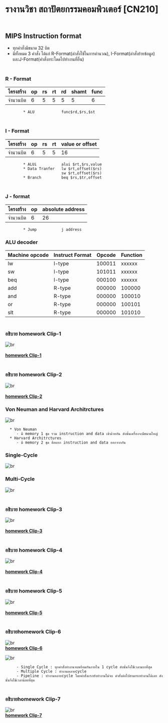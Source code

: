 # รางานวิชา สถาปัตยกรรมคอมพิวเตอร์ [CN210]
## <br>**MIPS Instruction format**
   - ทุกคำสั่งมีขนาด 32 บิต
   - มีทั้งหมด 3 คำสั่ง ได้แก่ R-Format(คำสั่งใช้ในการคำนวณ), I-Format(คำสั่งย้ายข้อมูล) และJ-Format(คำสั่งกระโดดไปทำงานที่อื่น)
   
### <br>**R - Format**

  | โครงสร้าง | op | rs | rt | rd | shamt | func |      
  |----------|----|----|----|----|-------|------| 
  | จำนวนบิต  | 6  |  5 |  5 |  5 |   5   |   6  | 
            
            * ALU            func$rd,$rs,$st  
            
### <br>**I - Format**

   | โครงสร้าง | op | rs | rt | value or offset |         
   |----------|----|----|----|-----------------|        
   | จำนวนบิต  |  6 | 5  |  5 |      16         |
   
            * ALUi           alui $rt,$rs,value                                
            * Data Tranfer   lw $rt,offset($rs) 
                             sw $rt,offset($rs) 
            * Branch         beq $rs,$tr,offset 
            
### <br>**J - format**

   | โครงสร้าง | op | absolute address |
   |----------|----|------------------|
   | จำนวนบิต  | 6  |         26       |
   
            * Jump           j address
            
### ALU decoder

   | Machine opcode | Instruct Format| Opcode | Function |
   |----------------|----------------|--------|----------|
   |        lw      |       I-type   | 100011 |  xxxxxx  |
   |        sw      |       I-type   | 101011 |  xxxxxx  |
   |       beq      |       I-type   | 000100 |  xxxxxx  |
   |       add      |       R-type   | 000000 |  100000  |
   |       and      |       R-type   | 000000 |  100010  |
   |        or      |       R-type   | 000000 |  100101  |
   |       slt      |       R-type   | 000000 |  101010  |
    
### <br>**อธิบาย homework Clip-1**   
![br](https://github.com/6110613319/COMPUTER-ARCHITECTURE/blob/master/jumpping.JPG?raw=true)                  
[<br>**homework Clip-1**](https://youtu.be/KGGrDlHpYPE)
 
### <br>**อธิบาย homework Clip-2**
![br](https://github.com/6110613319/COMPUTER-ARCHITECTURE/blob/master/pic2.png?raw=true)       
[<br>**homework Clip-2**](https://youtu.be/MUBjTEa2nQo)
 
### Von Neuman and Harvard Architrctures
![br](https://vivadifferences.com/wp-content/uploads/2019/10/Von-Neuman-Vs-Harvard-Architecture.png)

      * Von Neuman 
         - มี memory 1 ชุด รวม instruction and data เข้าด้วยกัน ดังนั้นเครื่องจะมีขนาดใหญ่
      * Harvard Architrctures
         - มี memory 2 ชุด คือแยก instruction and data ออกจากกัน
         
### Single-Cycle 
  ![br](https://cseweb.ucsd.edu/~j2lau/cs141/single_cycle_cpu_datapath.png)
  
### Multi-Cycle
  ![br](https://cseweb.ucsd.edu/~j2lau/cs141/multi_cycle_cpu_datapath.png)
  
### <br>**อธิบาย homework Clip-3**
![br](https://github.com/6110613319/COMPUTER-ARCHITECTURE/blob/master/pic3.png?raw=true)         
[<br>**homework Clip-3**](https://youtu.be/-e2fQUB4PIY)
 
### <br>**อธิบาย homework Clip-4**
![br](https://github.com/6110613319/COMPUTER-ARCHITECTURE/blob/master/pic4.png?raw=true)        
[<br>**homework Clip-4**](https://youtu.be/lUhIu3NA02Y)
  
### <br>**อธิบาย homework Clip-5**
![br](https://github.com/6110613319/COMPUTER-ARCHITECTURE/blob/master/pic5.png?raw=true)         
[<br>**homework Clip-5**](https://youtu.be/731dgwT8FfE)
 
### <br>**อธิบายhomework Clip-6**
![br](https://github.com/6110613319/COMPUTER-ARCHITECTURE/blob/master/pic6.png?raw=true)
[<br>**homework Clip-6**](https://youtu.be/WjuaH1VdVnQ)

![br](https://github.com/6110613319/COMPUTER-ARCHITECTURE/blob/master/comp-arch-2012-choompol-110.JPG?raw=true)

         - Single Cycle : ทุกคำสั่งทำงานจบพร้อมกันภายใน 1 cycle ดังนั้นจึงใช้เวลามากที่สุด
         - Multiple Cycle : ทำงานหลายcycle
         - Pipeline : ทำงานหลายcycle โดยคำสั่งเเรกยังทำงานไม่จบ คำสั่งต่อไปสามารถทำงานได้เลย ดังนั้นจึงใช้เวลาน้อยที่สุด

### <br>**อธิบายhomework Clip-7**
![br](https://github.com/6110613319/COMPUTER-ARCHITECTURE/blob/master/Screen%20Shot%202563-04-28%20at%2015.00.36.png?raw=true) 
[<br>**homework Clip-7**](https://youtu.be/0FaH8bjTsxM)
